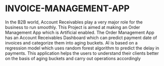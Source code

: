 # INVOICE-MANAGEMENT-APP
In the B2B world, Account Receivables play a very major role for the business to run smoothly. This Project is aimed at making an Order Management App which is Artificial enabled. The Order Management App has an Account Receivables Dashboard which can predict payment date of invoices and categorize them into aging buckets. AI is based on a regression model which uses random forest algorithm to predict the delay in payments. This application helps the users to understand their clients better on the basis of aging buckets and carry out operations accordingly
